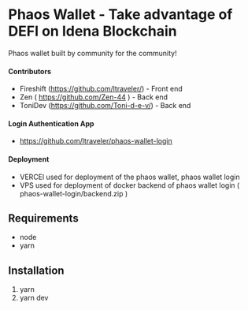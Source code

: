 # Phaos Wallet - Take advantage of DEFI on Idena Blockchain
Phaos wallet built by community for the community!
#### Contributors
- Fireshift (https://github.com/ltraveler/) - Front end
- Zen ( https://github.com/Zen-44 ) - Back end
- ToniDev (https://github.com/Toni-d-e-v/) - Back end
#### Login Authentication App
- https://github.com/ltraveler/phaos-wallet-login
#### Deployment
- VERCEl used for deployment of the phaos wallet, phaos wallet login
- VPS used for deployment of docker backend of phaos wallet login ( phaos-wallet-login/backend.zip )




## Requirements
- node
- yarn
## Installation
1. yarn
2. yarn dev

